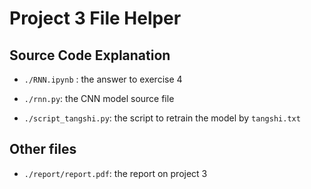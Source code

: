 # Project 3 File Helper

## Source Code Explanation

- `./RNN.ipynb` : the answer to exercise 4

- `./rnn.py`: the CNN model source file
- `./script_tangshi.py`: the script to retrain the model by `tangshi.txt`

## Other files

- `./report/report.pdf`: the report on project 3